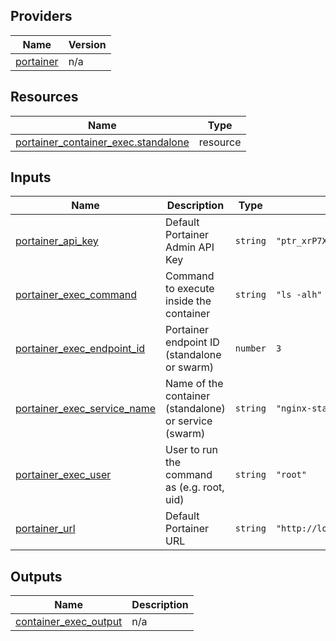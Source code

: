 <!-- BEGIN_TF_DOCS -->


## Providers

| Name | Version |
|------|---------|
| <a name="provider_portainer"></a> [portainer](#provider\_portainer) | n/a |

## Resources

| Name | Type |
|------|------|
| [portainer_container_exec.standalone](https://registry.terraform.io/providers/portainer/portainer/latest/docs/resources/container_exec) | resource |

## Inputs

| Name | Description | Type | Default | Required |
|------|-------------|------|---------|:--------:|
| <a name="input_portainer_api_key"></a> [portainer\_api\_key](#input\_portainer\_api\_key) | Default Portainer Admin API Key | `string` | `"ptr_xrP7XWqfZEOoaCJRu5c8qKaWuDtVc2Zb07Q5g22YpS8="` | no |
| <a name="input_portainer_exec_command"></a> [portainer\_exec\_command](#input\_portainer\_exec\_command) | Command to execute inside the container | `string` | `"ls -alh"` | no |
| <a name="input_portainer_exec_endpoint_id"></a> [portainer\_exec\_endpoint\_id](#input\_portainer\_exec\_endpoint\_id) | Portainer endpoint ID (standalone or swarm) | `number` | `3` | no |
| <a name="input_portainer_exec_service_name"></a> [portainer\_exec\_service\_name](#input\_portainer\_exec\_service\_name) | Name of the container (standalone) or service (swarm) | `string` | `"nginx-standalone-string-web-1"` | no |
| <a name="input_portainer_exec_user"></a> [portainer\_exec\_user](#input\_portainer\_exec\_user) | User to run the command as (e.g. root, uid) | `string` | `"root"` | no |
| <a name="input_portainer_url"></a> [portainer\_url](#input\_portainer\_url) | Default Portainer URL | `string` | `"http://localhost:9000"` | no |

## Outputs

| Name | Description |
|------|-------------|
| <a name="output_container_exec_output"></a> [container\_exec\_output](#output\_container\_exec\_output) | n/a |
<!-- END_TF_DOCS -->